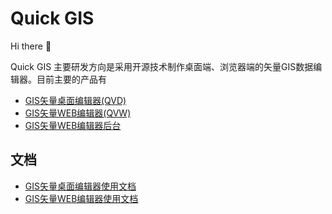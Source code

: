 

<!--

**Here are some ideas to get you started:**

🙋‍♀️ A short introduction - what is your organization all about?
🌈 Contribution guidelines - how can the community get involved?
👩‍💻 Useful resources - where can the community find your docs? Is there anything else the community should know?
🍿 Fun facts - what does your team eat for breakfast?
🧙 Remember, you can do mighty things with the power of [Markdown](https://docs.github.com/github/writing-on-github/getting-started-with-writing-and-formatting-on-github/basic-writing-and-formatting-syntax)
-->


# Quick GIS
Hi there 👋


Quick GIS 主要研发方向是采用开源技术制作桌面端、浏览器端的矢量GIS数据编辑器。目前主要的产品有
- [GIS矢量桌面编辑器(QVD)](https://github.com/quick-gis/quick-vector-desktop)
- [GIS矢量WEB编辑器(QVW)](https://github.com/quick-gis/quick-vector-editor-web)
- [GIS矢量WEB编辑器后台](https://github.com/quick-gis/quick-vector-backend)



## 文档
- [GIS矢量桌面编辑器使用文档](../desktop-doc/README.md)
- [GIS矢量WEB编辑器使用文档](../pc/readme.md)
